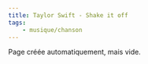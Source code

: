 ```yaml
---
title: Taylor Swift - Shake it off
tags:
    - musique/chanson
---
```


Page créée automatiquement, mais vide.
